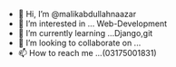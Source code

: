 - 👋 Hi, I’m @malikabdullahnaazar
- 👀 I’m interested in ... Web-Development
- 🌱 I’m currently learning ...Django,git
- 💞️ I’m looking to collaborate on ...
- 📫 How to reach me ...(03175001831)

<!---
malikabdullahnaazar/malikabdullahnaazar is a ✨ special ✨ repository because its `README.md` (this file) appears on your GitHub profile.
You can click the Preview link to take a look at your changes.
--->
